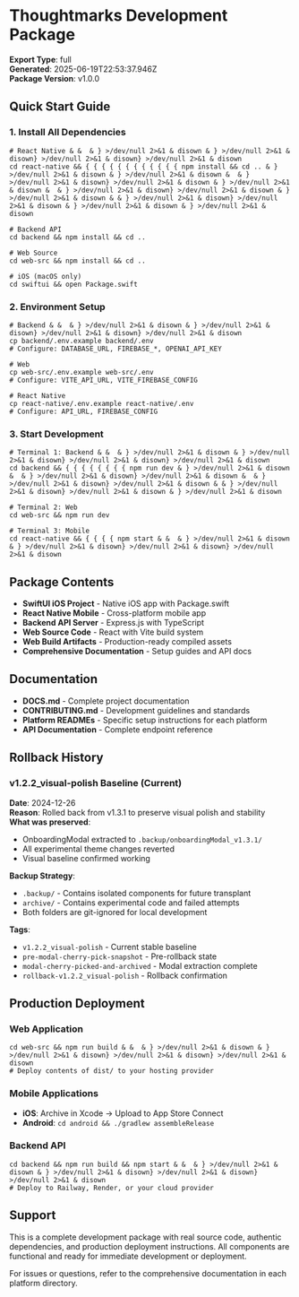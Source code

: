 # Thoughtmarks Development Package

**Export Type**: full  
**Generated**: 2025-06-19T22:53:37.946Z  
**Package Version**: v1.0.0

## Quick Start Guide

### 1. Install All Dependencies
```{ { { { bash
# React Native & &  & } >/dev/null 2>&1 & disown & } >/dev/null 2>&1 & disown} >/dev/null 2>&1 & disown} >/dev/null 2>&1 & disown
cd react-native && { { { { { { { { { { { { npm install && cd .. & } >/dev/null 2>&1 & disown & } >/dev/null 2>&1 & disown &  & } >/dev/null 2>&1 & disown} >/dev/null 2>&1 & disown & } >/dev/null 2>&1 & disown &  & } >/dev/null 2>&1 & disown} >/dev/null 2>&1 & disown & } >/dev/null 2>&1 & disown & & } >/dev/null 2>&1 & disown} >/dev/null 2>&1 & disown & } >/dev/null 2>&1 & disown & } >/dev/null 2>&1 & disown

# Backend API  
cd backend && npm install && cd ..

# Web Source
cd web-src && npm install && cd ..

# iOS (macOS only)
cd swiftui && open Package.swift
```

### 2. Environment Setup
```{ { { { bash
# Backend & &  & } >/dev/null 2>&1 & disown & } >/dev/null 2>&1 & disown} >/dev/null 2>&1 & disown} >/dev/null 2>&1 & disown
cp backend/.env.example backend/.env
# Configure: DATABASE_URL, FIREBASE_*, OPENAI_API_KEY

# Web
cp web-src/.env.example web-src/.env
# Configure: VITE_API_URL, VITE_FIREBASE_CONFIG

# React Native
cp react-native/.env.example react-native/.env
# Configure: API_URL, FIREBASE_CONFIG
```

### 3. Start Development
```{ { { { bash
# Terminal 1: Backend & &  & } >/dev/null 2>&1 & disown & } >/dev/null 2>&1 & disown} >/dev/null 2>&1 & disown} >/dev/null 2>&1 & disown
cd backend && { { { { { { { { npm run dev & } >/dev/null 2>&1 & disown &  & } >/dev/null 2>&1 & disown} >/dev/null 2>&1 & disown &  & } >/dev/null 2>&1 & disown} >/dev/null 2>&1 & disown & & } >/dev/null 2>&1 & disown} >/dev/null 2>&1 & disown & } >/dev/null 2>&1 & disown

# Terminal 2: Web
cd web-src && npm run dev

# Terminal 3: Mobile
cd react-native && { { { { npm start & &  & } >/dev/null 2>&1 & disown & } >/dev/null 2>&1 & disown} >/dev/null 2>&1 & disown} >/dev/null 2>&1 & disown
```

## Package Contents

- **SwiftUI iOS Project** - Native iOS app with Package.swift
- **React Native Mobile** - Cross-platform mobile app
- **Backend API Server** - Express.js with TypeScript
- **Web Source Code** - React with Vite build system
- **Web Build Artifacts** - Production-ready compiled assets
- **Comprehensive Documentation** - Setup guides and API docs

## Documentation

- **DOCS.md** - Complete project documentation
- **CONTRIBUTING.md** - Development guidelines and standards
- **Platform READMEs** - Specific setup instructions for each platform
- **API Documentation** - Complete endpoint reference

## Rollback History

### v1.2.2_visual-polish Baseline (Current)
**Date**: 2024-12-26  
**Reason**: Rolled back from v1.3.1 to preserve visual polish and stability  
**What was preserved**: 
- OnboardingModal extracted to `.backup/onboardingModal_v1.3.1/`
- All experimental theme changes reverted
- Visual baseline confirmed working

**Backup Strategy**:
- `.backup/` - Contains isolated components for future transplant
- `archive/` - Contains experimental code and failed attempts
- Both folders are git-ignored for local development

**Tags**: 
- `v1.2.2_visual-polish` - Current stable baseline
- `pre-modal-cherry-pick-snapshot` - Pre-rollback state
- `modal-cherry-picked-and-archived` - Modal extraction complete
- `rollback-v1.2.2_visual-polish` - Rollback confirmation

## Production Deployment

### Web Application
```{ { { { bash
cd web-src && npm run build & &  & } >/dev/null 2>&1 & disown & } >/dev/null 2>&1 & disown} >/dev/null 2>&1 & disown} >/dev/null 2>&1 & disown
# Deploy contents of dist/ to your hosting provider
```

### Mobile Applications
- **iOS**: Archive in Xcode → Upload to App Store Connect
- **Android**: `cd android && ./gradlew assembleRelease`

### Backend API
```{ { { { bash
cd backend && npm run build && npm start & &  & } >/dev/null 2>&1 & disown & } >/dev/null 2>&1 & disown} >/dev/null 2>&1 & disown} >/dev/null 2>&1 & disown
# Deploy to Railway, Render, or your cloud provider
```

## Support

This is a complete development package with real source code, authentic dependencies, and production deployment instructions. All components are functional and ready for immediate development or deployment.

For issues or questions, refer to the comprehensive documentation in each platform directory.
